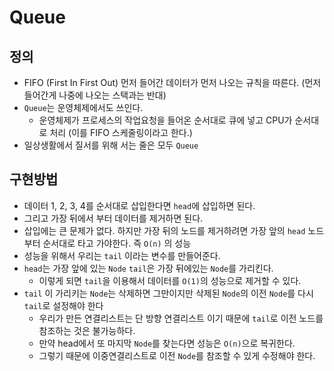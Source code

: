 # Queue

## 정의

- FIFO (First In First Out) 먼저 들어간 데이터가 먼저 나오는 규칙을 따른다. (먼저 들어간게 나중에 나오는 스택과는 반대)
- `Queue`는 운영체제에서도 쓰인다.
  - 운영체제가 프로세스의 작업요청을 들어온 순서대로 큐에 넣고 CPU가 순서대로 처리 (이를 FIFO 스케줄링이라고 한다.)
- 일상생활에서 질서를 위해 서는 줄은 모두 `Queue`

## 구현방법

- 데이터 1, 2, 3, 4를 순서대로 삽입한다면 `head`에 삽입하면 된다.
- 그리고 가장 뒤에서 부터 데이터를 제거하면 된다.
- 삽입에는 큰 문제가 없다. 하지만 가장 뒤의 노드를 제거하려면 가장 앞의 `head` 노드부터 순서대로 타고 가야한다. 즉 `O(n)` 의 성능
- 성능을 위해서 우리는 `tail` 이라는 변수를 만들어준다.
- `head`는 가장 앞에 있는 `Node` `tail`은 가장 뒤에있는 `Node`를 가리킨다.
  - 이렇게 되면 `tail`을 이용해서 데이터를 `O(1)`의 성능으로 제거할 수 있다.
- `tail` 이 가리키는 `Node`는 삭제하면 그만이지만 삭제된 `Node`의 이전 `Node`를 다시 `tail`로 설정해야 한다
  - 우리가 만든 연결리스트는 단 방향 연결리스트 이기 때문에 `tail`로 이전 노드를 참조하는 것은 불가능하다.
  - 만약 head에서 또 마지막 `Node`를 찾는다면 성능은 `O(n)`으로 복귀한다.
  - 그렇기 때문에 이중연결리스트로 이전 `Node`를 참조할 수 있게 수정해야 한다.
